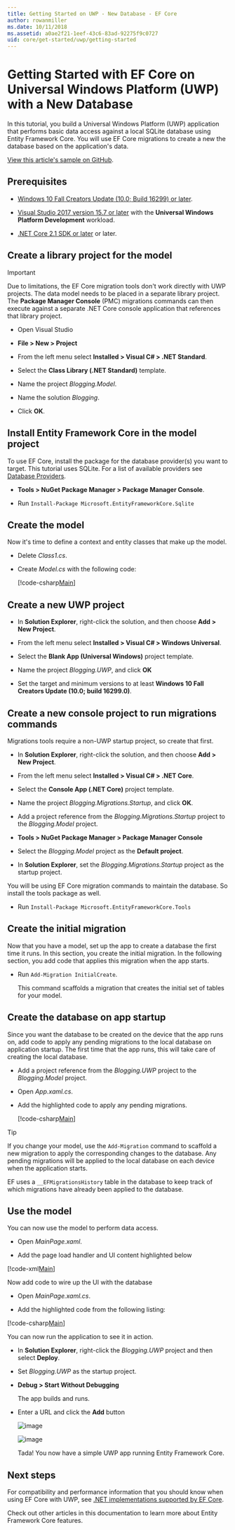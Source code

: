 ```yaml
---
title: Getting Started on UWP - New Database - EF Core
author: rowanmiller
ms.date: 10/11/2018
ms.assetid: a0ae2f21-1eef-43c6-83ad-92275f9c0727
uid: core/get-started/uwp/getting-started
---
```


# Getting Started with EF Core on Universal Windows Platform (UWP) with a New Database

In this tutorial, you build a Universal Windows Platform (UWP) application that performs basic data access against a local SQLite database using Entity Framework Core. You will use EF Core migrations to create a new the database based on the application's data.  

[View this article's sample on GitHub](https://github.com/aspnet/EntityFramework.Docs/tree/master/samples/core/GetStarted/UWP).

## Prerequisites

* [Windows 10 Fall Creators Update (10.0; Build 16299) or later](https://support.microsoft.com/en-us/help/4027667/windows-update-windows-10).

* [Visual Studio 2017 version 15.7 or later](https://www.visualstudio.com/downloads/) with the **Universal Windows Platform Development** workload.

* [.NET Core 2.1 SDK or later](https://www.microsoft.com/net/core) or later.

## Create a library project for the model

> [!IMPORTANT]
> Due to limitations, the EF Core migration tools don't work directly with UWP projects.
> The data model needs to be placed in a separate library project.
> The **Package Manager Console** (PMC) migrations commands can then execute against a separate .NET Core console application that references that library project.

* Open Visual Studio

* **File > New > Project**

* From the left menu select **Installed > Visual C# > .NET Standard**.

* Select the **Class Library (.NET Standard)** template.

* Name the project *Blogging.Model*.

* Name the solution *Blogging*.

* Click **OK**.

## Install Entity Framework Core in the model project

To use EF Core, install the package for the database provider(s) you want to target. This tutorial uses SQLite. For a list of available providers see [Database Providers](../../providers/index.md).

* **Tools > NuGet Package Manager > Package Manager Console**.

* Run `Install-Package Microsoft.EntityFrameworkCore.Sqlite`

## Create the model

Now it's time to define a context and entity classes that make up the model.

* Delete *Class1.cs*.

* Create *Model.cs* with the following code:

  [!code-csharp[Main](../../../../samples/core/GetStarted/UWP/Blogging.Model/Model.cs)]

## Create a new UWP project

* In **Solution Explorer**, right-click the solution, and then choose **Add > New Project**.

* From the left menu select **Installed > Visual C# > Windows Universal**.

* Select the **Blank App (Universal Windows)** project template.

* Name the project *Blogging.UWP*, and click **OK**

* Set the target and minimum versions to at least **Windows 10 Fall Creators Update (10.0; build 16299.0)**.

## Create a new console project to run migrations commands

Migrations tools require a non-UWP startup project, so create that first.

* In **Solution Explorer**, right-click the solution, and then choose **Add > New Project**.

* From the left menu select **Installed > Visual C# > .NET Core**.

* Select the **Console App (.NET Core)** project template.

* Name the project *Blogging.Migrations.Startup*, and click **OK**.

* Add a project reference from the *Blogging.Migrations.Startup* project to the *Blogging.Model* project.

* **Tools > NuGet Package Manager > Package Manager Console**

* Select the *Blogging.Model* project as the **Default project**.

* In **Solution Explorer**, set the *Blogging.Migrations.Startup* project as the startup project.

You will be using EF Core migration commands to maintain the database. So install the tools package as well.

* Run `Install-Package Microsoft.EntityFrameworkCore.Tools`

## Create the initial migration

Now that you have a model, set up the app to create a database the first time it runs. In this section, you create the initial migration. In the following section, you add code that applies this migration when the app starts.

* Run `Add-Migration InitialCreate`.

  This command scaffolds a migration that creates the initial set of tables for your model.

## Create the database on app startup

Since you want the database to be created on the device that the app runs on, add code to apply any pending migrations to the local database on application startup. The first time that the app runs, this will take care of creating the local database.

* Add a project reference from the *Blogging.UWP* project to the *Blogging.Model* project.

* Open *App.xaml.cs*.

* Add the highlighted code to apply any pending migrations.

  [!code-csharp[Main](../../../../samples/core/GetStarted/UWP/Blogging.UWP/App.xaml.cs?highlight=1-2,26-29)]

> [!TIP]  
> If you change your model, use the `Add-Migration` command to scaffold a new migration to apply the corresponding changes to the database. Any pending migrations will be applied to the local database on each device when the application starts.
>
>EF uses a `__EFMigrationsHistory` table in the database to keep track of which migrations have already been applied to the database.

## Use the model

You can now use the model to perform data access.

* Open *MainPage.xaml*.

* Add the page load handler and UI content highlighted below

[!code-xml[Main](../../../../samples/core/GetStarted/UWP/Blogging.UWP/MainPage.xaml?highlight=9,11-23)]

Now add code to wire up the UI with the database

* Open *MainPage.xaml.cs*.

* Add the highlighted code from the following listing:

[!code-csharp[Main](../../../../samples/core/GetStarted/UWP/Blogging.UWP/MainPage.xaml.cs?highlight=1,31-49)]

You can now run the application to see it in action.

* In **Solution Explorer**, right-click the *Blogging.UWP* project and then select **Deploy**.

* Set *Blogging.UWP* as the startup project.

* **Debug > Start Without Debugging**

  The app builds and runs.

* Enter a URL and click the **Add** button

  ![image](_static/create.png)

  ![image](_static/list.png)

  Tada! You now have a simple UWP app running Entity Framework Core.

## Next steps

For compatibility and performance information that you should know when using EF Core with UWP, see [.NET implementations supported by EF Core](../../platforms/index.md#universal-windows-platform).

Check out other articles in this documentation to learn more about Entity Framework Core features.
